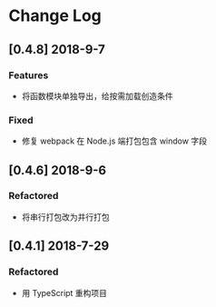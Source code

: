 # Change Log

## [0.4.8] 2018-9-7

### Features

* 将函数模块单独导出，给按需加载创造条件

### Fixed

* 修复 webpack 在 Node.js 端打包包含 window 字段

## [0.4.6] 2018-9-6

### Refactored

* 将串行打包改为并行打包

## [0.4.1] 2018-7-29

### Refactored

* 用 TypeScript 重构项目
